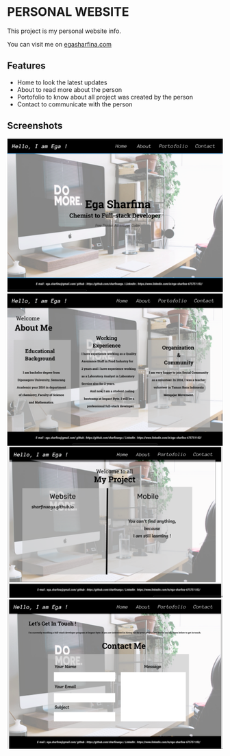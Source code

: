 # PERSONAL WEBSITE

This project is my personal website info.

You can visit me on
[egasharfina.com](https://www.figma.com/proto/2TBrjrJlD9GpQ0T5F1icxs/Untitled?node-id=4%3A37&scaling=min-zoom)

## Features

- Home to look the latest updates
- About to read more about the person
- Portofolio to know about all project was created by the person
- Contact to communicate with the person

## Screenshots

![Home](images/home.png)
![About](images/about.png)
![Portofolio](images/project.png)
![Contact](images/contact.png)
